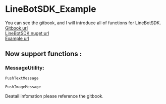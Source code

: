 # LineBotSDK_Example
You can see the gitbook, and I will introduce all of functions for LineBotSDK.  
[Gitbook url ](https://martinhsu.gitbook.io/linebotsdk/)  
[LineBotSDK nuget url ](https://www.nuget.org/packages/LineBot.SDK)  
[Example url ](https://github.com/Martin-Hsu/LineBotSDK_Example)  

## Now support functions : 
### MessageUtility:
```
PushTextMessage

PushImageMessage
```

Deatail infomation please reference the gitbook.

